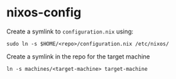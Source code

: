# nixos-config

Create a symlink to `configuration.nix` using:

```
sudo ln -s $HOME/<repo>/configuration.nix /etc/nixos/
```

Create a symlink in the repo for the target machine

```
ln -s machines/<target-machine> target-machine
```